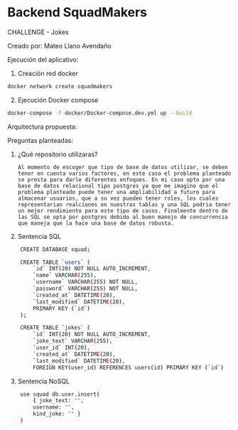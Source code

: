 # Backend SquadMakers
CHALLENGE - Jokes

Creado por: Mateo Llano Avendaño

Ejecución del aplicativo:
1. Creación red docker
```sh
docker network create squadmakers
```
2. Ejecución Docker compose
```sh
docker-compose -f docker/Docker-compose.dev.yml up --build
```

Arquitectura propuesta:

Preguntas planteadas:


 1. ¿Qué repositorio utilizaras?

        Al momento de escoger que tipo de base de datos utilizar, se deben tener en cuenta varios factores, en este caso el problema planteado se presta para darle diferentes enfoques. En mi caso opto por una base de datos relacional tipo postgres ya que me imagino que el problema planteado puede tener una ampliabilidad a futuro para almacenar usuarios, que a su vez pueden tener roles, los cuales representarian realciones en nuestras tablas y una SQL podria tener un mejor rendimiento para este tipo de casos. Finalmente dentro de las SQL se opta por postgres debido al buen manejo de concurrencia que maneja que la hace una base de datos robusta.


2. Sentencia SQL
```sh
    CREATE DATABASE squad;

    CREATE TABLE `users` (
        `id` INT(20) NOT NULL AUTO_INCREMENT,
        `name` VARCHAR(255),
        `username` VARCHAR(255) NOT NULL,
        `password` VARCHAR(255) NOT NULL,
        `created_at` DATETIME(20),
        `last_modified` DATETIME(20),
        PRIMARY KEY (`id`)
    );

    CREATE TABLE `jokes` (
        `id` INT(20) NOT NULL AUTO_INCREMENT,
        `joke_text` VARCHAR(255),
        `user_id` INT(20),
        `created_at` DATETIME(20),
        `last_modified` DATETIME(20),
        FOREIGN KEY(user_id) REFERENCES users(id) PRIMARY KEY (`id`)
```
3. Sentencia NoSQL

```sh
    use squad db.user.insert(
        { joke_text: "",
        username: "",
        kind_joke: "" }
    )
```
